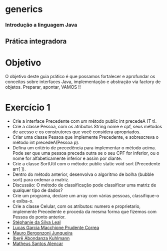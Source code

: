 # generics
### Introdução a linguagem Java
## Prática integradora
# Objetivo
O objetivo deste guia prático é que possamos fortalecer e aprofundar os conceitos sobre
interfaces Java, implementação e abstração via factory de objetos.
Preparar, apontar, VAMOS !!
# Exercício 1
- Crie a interface Precedente<T> com um método public int precedeA (T t).
- Crie a classe Pessoa, com os atributos String nome e cpf, seus métodos de acesso e
os construtores que você considera apropriados.
- Criar uma classe Pessoa que implemente Precedente<Pessoa>, e sobrescreva o
método int precedeA(Pessoa p).
- Defina um critério de precedência para implementar o método acima. Pode ser que
uma pessoa preceda outra se o seu CPF for inferior, ou o nome for alfabeticamente
inferior e assim por diante.
- Crie a classe SortUtil com o método:
public static <T> void sort (Precedente <T> arr[ ]).
- Dentro do método anterior, desenvolva o algoritmo de bolha (bubble sort) para
ordenar a matriz.
- Discussão: O método de classificação pode classificar uma matriz de qualquer tipo de
dados?
- Crie um programa, declare um array com várias pessoas, classifique-o e exiba-o.
- Crie a classe Celular, com os atributos: numero e proprietario, implemente
Precedente<Celular> e proceda da mesma forma que fizemos com Pessoa do ponto
anterior.
- [Stéphanie da Silva Leal](https://github.com/stephleal)
- [Lucas Garcia Macchione Prudente Correa](https://github.com/LucasGarcia97)
- [Mauro Bergonzoni Junqueira](https://github.com/mbjunqueiraweb)
- [Iberê Abondanza Kuhlmann](https://github.com/ikuhlmann-meli)
- [Matheus Santos Alencar](https://github.com/matheussalencar)
